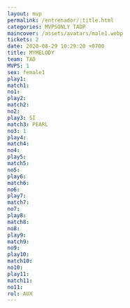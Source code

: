 ```yaml
---
layout: mvp
permalink: /entrenador/:title.html
categories: MVPSONLY TADP
maincover: /assets/avatars/male1.webp
tickets: 2
date: 2020-08-29 10:29:20 +0700
title: MYMELODY
team: TAD
MVPS: 1
sex: female1
play1: 
match1: 
no1: 
play2: 
match2: 
no2: 
play3: SI
match3: PEARL
no3: 1
play4: 
match4: 
no4: 
play5: 
match5: 
no5: 
play6: 
match6: 
no6: 
play7: 
match7: 
no7: 
play8: 
match8: 
no8: 
play9: 
match9: 
no9: 
play10: 
match10: 
no10: 
play11: 
match11: 
no11: 
rol: AUX
---
```

